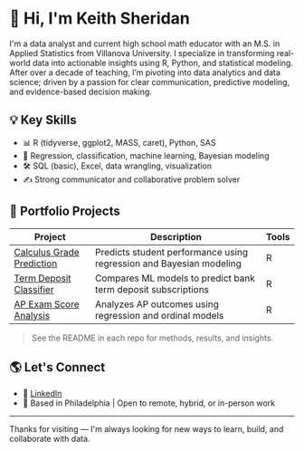 # 👋 Hi, I'm Keith Sheridan

I'm a data analyst and current high school math educator with an M.S. in Applied Statistics from Villanova University. I specialize in transforming real-world data into actionable insights using R, Python, and statistical modeling. After over a decade of teaching, I’m pivoting into data analytics and data science; driven by a passion for clear communication, predictive modeling, and evidence-based decision making.

## 💡 Key Skills

- 📊 R (tidyverse, ggplot2, MASS, caret), Python, SAS
- 🧠 Regression, classification, machine learning, Bayesian modeling
- 🛠 SQL (basic), Excel, data wrangling, visualization
- ✍️ Strong communicator and collaborative problem solver

## 📁 Portfolio Projects

| Project | Description | Tools |
|--------|-------------|-------|
| [Calculus Grade Prediction](https://github.com/keithsheridan/calculus-grade-prediction) | Predicts student performance using regression and Bayesian modeling | R |
| [Term Deposit Classifier](https://github.com/keithsheridan/term-deposit-classifier) | Compares ML models to predict bank term deposit subscriptions | R |
| [AP Exam Score Analysis](https://github.com/keithsheridan/ap-exam-score-analysis) | Analyzes AP outcomes using regression and ordinal models | R |

> See the README in each repo for methods, results, and insights.

## 🌎 Let's Connect

- 💼 [LinkedIn](https://www.linkedin.com/in/keith--sheridan/)  
- 📍 Based in Philadelphia | Open to remote, hybrid, or in-person work

---

Thanks for visiting — I'm always looking for new ways to learn, build, and collaborate with data.
